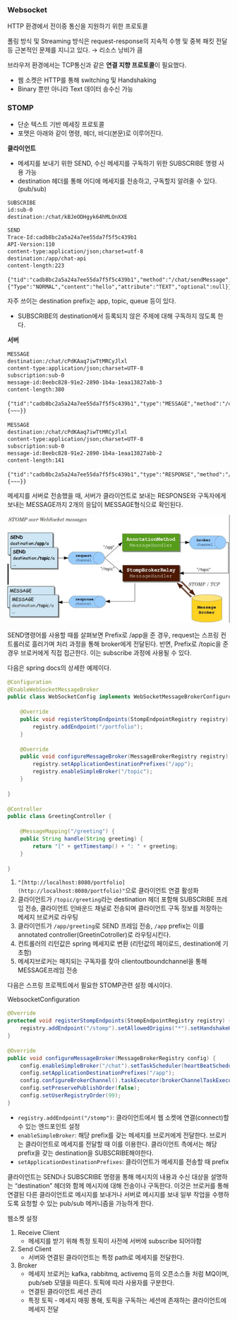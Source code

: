 ### Websocket

HTTP 환경에서 전이중 통신을 지원하기 위한 프로토콜

폴링 방식 및 Streaming 방식은 request-response의 지속적 수행 및 중복 패킷 전달 등 근본적인 문제를 지니고 있다. → 리소스 낭비가 큼

브라우저 환경에서는 TCP통신과 같은 **연결 지향 프로토콜**이 필요했다. 

- 웹 소켓은 HTTP를 통해 switching 및 Handshaking
- Binary 뿐만 아니라 Text 데이터 송수신 가능

### STOMP

- 단순 텍스트 기반 메세징 프로토콜
- 포맷은 아래와 같이 명령, 헤더, 바디(본문)로 이루어진다.

**클라이언트**

- 메세지를 보내기 위한 SEND, 수신 메세지를 구독하기 위한 SUBSCRIBE 명령 사용 가능
- destination 헤더를 통해 어디에 메세지를 전송하고, 구독할지 알려줄 수 있다. (pub/sub)

```
SUBSCRIBE
id:sub-0
destination:/chat/kBJeODHgyk64hMLOnXXE
```

```
SEND
Trace-Id:cadb8bc2a5a24a7ee55da7f5f5c439b1
API-Version:110
content-type:application/json;charset=utf-8
destination:/app/chat-api
content-length:223

{"tid":"cadb8bc2a5a24a7ee55da7f5f5c439b1","method":"/chat/sendMessage","params":{"Type":"NORMAL","content":"hello","attribute":"TEXT","optional":null}}
```

자주 쓰이는 destination prefix는 app, topic, queue 등이 있다.

- SUBSCRIBE의 destination에서 등록되지 않은 주제에 대해 구독하지 않도록 한다.

**서버**

```
MESSAGE
destination:/chat/cPdKAaq7iwTtMRCyJlxl
content-type:application/json;charset=UTF-8
subscription:sub-0
message-id:8eebc828-91e2-2890-1b4a-1eaa13827abb-3
content-length:380

{"tid":"cadb8bc2a5a24a7ee55da7f5f5c439b1","type":"MESSAGE","method":"/chat/sendMessage","jsonData":{~~~}}

MESSAGE
destination:/chat/cPdKAaq7iwTtMRCyJlxl
content-type:application/json;charset=UTF-8
subscription:sub-0
message-id:8eebc828-91e2-2890-1b4a-1eaa13827abb-2
content-length:141

{"tid":"cadb8bc2a5a24a7ee55da7f5f5c439b1","type":"RESPONSE","method":"/chat/sendMessage","jsonData":{~~~}}
```

메세지를 서버로 전송했을 때, 서버가 클라이언트로 보내는 RESPONSE와 구독자에게 보내는 MESSAGE까지 2개의 응답이 MESSAGE형식으로 확인된다.

![](./img/stomp-01.png)

SEND명령어를 사용할 때를 살펴보면 Prefix로 /app을 준 경우, request는 스프링 컨트롤러로 흘러가며 처리 과정을 통해 broker에게 전달된다. 반면, Prefix로 /topic을 준 경우 브로커에게 직접 접근한다. 이는 subscribe 과정에 사용될 수 있다.

다음은 spring docs의 상세한 예제이다.

```java
@Configuration
@EnableWebSocketMessageBroker
public class WebSocketConfig implements WebSocketMessageBrokerConfigurer {

    @Override
    public void registerStompEndpoints(StompEndpointRegistry registry) {
        registry.addEndpoint("/portfolio");
    }

    @Override
    public void configureMessageBroker(MessageBrokerRegistry registry) {
        registry.setApplicationDestinationPrefixes("/app");
        registry.enableSimpleBroker("/topic");
    }

}

@Controller
public class GreetingController {

    @MessageMapping("/greeting") {
    public String handle(String greeting) {
        return "[" + getTimestamp() + ": " + greeting;
    }

}
```

1. `"[http://localhost:8080/portfolio](http://localhost:8080/portfolio)"`으로 클라이언트 연결 활성화
2. 클라이언트가 `/topic/greeting`라는 destination 헤더 포함해 SUBSCRIBE 프레임 전송, 클라이언트 인바운드 채널로 전송되며 클라이언트 구독 정보를 저장하는 메세지 브로커로 라우팅
3. 클라이언트가 `/app/greeting`로 SEND 프레임 전송, `/app` prefix는 이를 annotated controller(GreetinCotroller)로 라우팅시킨다.
4. 컨트롤러의 리턴값은 spring 메세지로 변환 (리턴값의 페이로드, destination에 기초함)
5. 메세지브로커는 매치되는 구독자를 찾아 clientoutboundchannel을 통해 MESSAGE프레임 전송

다음은 스프링 프로젝트에서 필요한 STOMP관련 설정 예시이다.

WebsocketConfiguration

```java
@Override
protected void registerStompEndpoints(StompEndpointRegistry registry) {
    registry.addEndpoint("/stomp").setAllowedOrigins("*").setHandshakeHandler(HandshakeHandler).addInterceptors(stompHandshakeInterceptor);
}

@Override
public void configureMessageBroker(MessageBrokerRegistry config) {
    config.enableSimpleBroker("/chat").setTaskScheduler(heartBeatScheduler()).setHeartbeatValue(new long[]{10000, 10000});
    config.setApplicationDestinationPrefixes("/app");
    config.configureBrokerChannel().taskExecutor(brokerChannelTaskExecutor());
    config.setPreservePublishOrder(false);
    config.setUserRegistryOrder(99);
}
```

- `registry.addEndpoint("/stomp")`: 클라이언트에서 웹 소켓에 연결(connect)할 수 있는 엔드포인트 설정
- `enableSimpleBroker`: 해당 prefix를 갖는 메세지를 브로커에게 전달한다. 브로커는 클라이언트로 메세지를 전달할 때 이를 이용한다. 클라이언트 측에서는 해당 prefix을 갖는 destination을 SUBSCRIBE해야한다.
- `setApplicationDestinationPrefixes`: 클라이언트가 메세지를 전송할 때 prefix

클라이언트는 SEND나 SUBSCRIBE 명령을 통해 메시지의 내용과 수신 대상을 설명하는 “destination” 헤더와 함께 메시지에 대해 전송이나 구독한다. 이것은 브로커를 통해 연결된 다른 클라이언트로 메시지를 보내거나 서버로 메시지를 보내 일부 작업을 수행하도록 요청할 수 있는 pub/sub 메커니즘을 가능하게 한다.

웹소켓 설정

1. Receive Client
    - 메세지를 받기 위해 특정 토픽이 사전에 서버에 subscribe 되어야함
2. Send Client
    - 서버와 연결된 클라이언트는 특정 path로 메세지를 전달한다.
3. Broker
    - 메세지 브로커는 kafka, rabbitmq, activemq 등의 오픈소스들 처럼 MQ이며, pub/seb 모델을 따른다. 토픽에 따라 사용자를 구분한다.
    - 연결된 클라이언트 세션 관리
    - 특정 토픽 - 메세지 매핑 통해, 토픽을 구독하는 세션에 존재하는 클라이언트에 메세지 전달